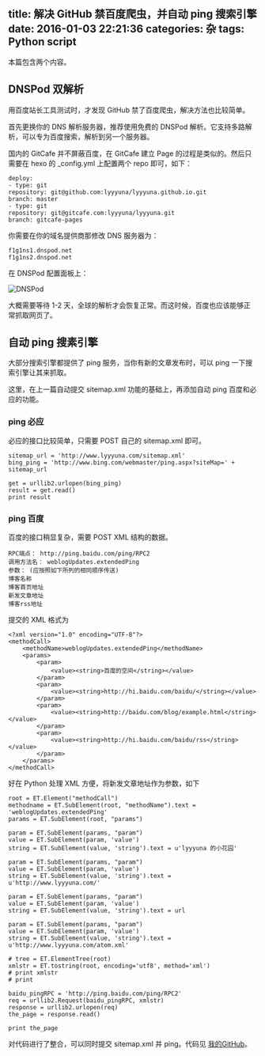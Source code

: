 title: 解决 GitHub 禁百度爬虫，并自动 ping 搜索引擎
date: 2016-01-03 22:21:36
categories: 杂
tags: Python script
---

本篇包含两个内容。

## DNSPod 双解析

用百度站长工具测试时，才发现 GitHub 禁了百度爬虫，解决方法也比较简单。

首先更换你的 DNS 解析服务器，推荐使用免费的 DNSPod 解析。它支持多路解析，可以专为百度搜索，解析到另一个服务器。

国内的 GitCafe 并不屏蔽百度，在 GitCafe 建立 Page 的过程是类似的。然后只需要在 hexo 的 _config.yml 上配置两个 repo 即可，如下：

    deploy:
    - type: git
    repository: git@github.com:lyyyuna/lyyyuna.github.io.git
    branch: master
    - type: git
    repository: git@gitcafe.com:lyyyuna/lyyyuna.git
    branch: gitcafe-pages

你需要在你的域名提供商那修改 DNS 服务器为：

    f1g1ns1.dnspod.net
    f1g1ns2.dnspod.net

在 DNSPod 配置面板上：

![DNSPod](/img/blog/201601/dnspod.jpg)

大概需要等待 1-2 天，全球的解析才会恢复正常。而这时候，百度也应该能够正常抓取网页了。

## 自动 ping 搜素引擎

大部分搜索引擎都提供了 ping 服务，当你有新的文章发布时，可以 ping 一下搜索引擎让其来抓取。

这里，在上一篇自动提交 sitemap.xml 功能的基础上，再添加自动 ping 百度和必应的功能。

### ping 必应

必应的接口比较简单，只需要 POST 自己的 sitemap.xml 即可。

    sitemap_url = 'http://www.lyyyuna.com/sitemap.xml'
    bing_ping = 'http://www.bing.com/webmaster/ping.aspx?siteMap=' + sitemap_url

    get = urllib2.urlopen(bing_ping)
    result = get.read()
    print result

### ping 百度

百度的接口稍显复杂，需要 POST XML 结构的数据。

    RPC端点： http://ping.baidu.com/ping/RPC2
    调用方法名： weblogUpdates.extendedPing
    参数： (应按照如下所列的相同顺序传送)
    博客名称
    博客首页地址
    新发文章地址
    博客rss地址 

提交的 XML 格式为

    <?xml version="1.0" encoding="UTF-8"?>
    <methodCall>
        <methodName>weblogUpdates.extendedPing</methodName>
        <params>
            <param>
                <value><string>百度的空间</string></value>
            </param>
            <param>
                <value><string>http://hi.baidu.com/baidu/</string></value>
            </param>
            <param>
                <value><string>http://baidu.com/blog/example.html</string></value>
            </param>
            <param>
                <value><string>http://hi.baidu.com/baidu/rss</string></value>
            </param>
        </params>
    </methodCall>

好在 Python 处理 XML 方便，将新发文章地址作为参数，如下

    root = ET.Element("methodCall")
    methodname = ET.SubElement(root, "methodName").text = 'weblogUpdates.extendedPing'
    params = ET.SubElement(root, "params")

    param = ET.SubElement(params, "param")
    value = ET.SubElement(param, 'value')
    string = ET.SubElement(value, 'string').text = u'lyyyuna 的小花园'

    param = ET.SubElement(params, "param")
    value = ET.SubElement(param, 'value')
    string = ET.SubElement(value, 'string').text = u'http://www.lyyyuna.com/'

    param = ET.SubElement(params, "param")
    value = ET.SubElement(param, 'value')
    string = ET.SubElement(value, 'string').text = url

    param = ET.SubElement(params, "param")
    value = ET.SubElement(param, 'value')
    string = ET.SubElement(value, 'string').text = u'http://www.lyyyuna.com/atom.xml'

    # tree = ET.ElementTree(root)
    xmlstr = ET.tostring(root, encoding='utf8', method='xml')
    # print xmlstr
    # print

    baidu_pingRPC = 'http://ping.baidu.com/ping/RPC2'
    req = urllib2.Request(baidu_pingRPC, xmlstr)
    response = urllib2.urlopen(req)
    the_page = response.read()

    print the_page

对代码进行了整合，可以同时提交 sitemap.xml 并 ping。代码见 [我的GitHub](https://github.com/lyyyuna/script_collection/blob/master/baidu_url_auto_submit/1.py)。